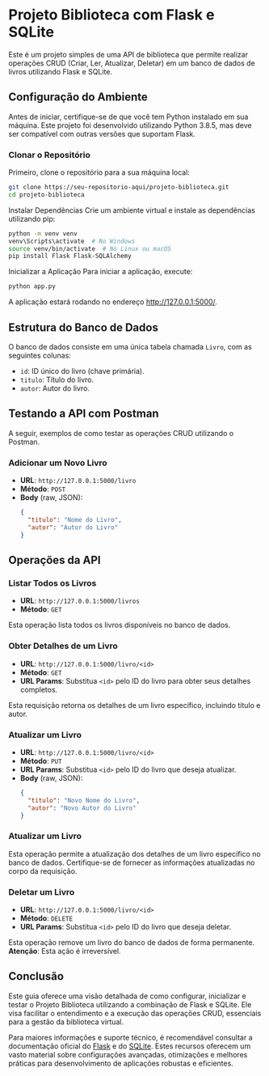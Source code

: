# Projeto Biblioteca com Flask e SQLite

Este é um projeto simples de uma API de biblioteca que permite realizar operações CRUD (Criar, Ler, Atualizar, Deletar) em um banco de dados de livros utilizando Flask e SQLite.

## Configuração do Ambiente

Antes de iniciar, certifique-se de que você tem Python instalado em sua máquina. Este projeto foi desenvolvido utilizando Python 3.8.5, mas deve ser compatível com outras versões que suportam Flask.

### Clonar o Repositório

Primeiro, clone o repositório para a sua máquina local:

```bash
git clone https://seu-repositorio-aqui/projeto-biblioteca.git
cd projeto-biblioteca
```

Instalar Dependências
Crie um ambiente virtual e instale as dependências utilizando pip:

```bash
python -m venv venv
venv\Scripts\activate  # No Windows
source venv/bin/activate  # No Linux ou macOS
pip install Flask Flask-SQLAlchemy
```

Inicializar a Aplicação
Para iniciar a aplicação, execute:

```bash
python app.py
```
A aplicação estará rodando no endereço http://127.0.0.1:5000/.

## Estrutura do Banco de Dados

O banco de dados consiste em uma única tabela chamada `Livro`, com as seguintes colunas:

- `id`: ID único do livro (chave primária).
- `titulo`: Título do livro.
- `autor`: Autor do livro.

## Testando a API com Postman

A seguir, exemplos de como testar as operações CRUD utilizando o Postman.

### Adicionar um Novo Livro

- **URL**: `http://127.0.0.1:5000/livro`
- **Método**: `POST`
- **Body** (raw, JSON):
  ```json
  {
    "titulo": "Nome do Livro",
    "autor": "Autor do Livro"
  }


## Operações da API

### Listar Todos os Livros

- **URL**: `http://127.0.0.1:5000/livros`
- **Método**: `GET`

Esta operação lista todos os livros disponíveis no banco de dados.

### Obter Detalhes de um Livro

- **URL**: `http://127.0.0.1:5000/livro/<id>`
- **Método**: `GET`
- **URL Params**: Substitua `<id>` pelo ID do livro para obter seus detalhes completos.

Esta requisição retorna os detalhes de um livro específico, incluindo título e autor.

### Atualizar um Livro

- **URL**: `http://127.0.0.1:5000/livro/<id>`
- **Método**: `PUT`
- **URL Params**: Substitua `<id>` pelo ID do livro que deseja atualizar.
- **Body** (raw, JSON):
  ```json
  {
    "titulo": "Novo Nome do Livro",
    "autor": "Novo Autor do Livro"
  }

### Atualizar um Livro

Esta operação permite a atualização dos detalhes de um livro específico no banco de dados. Certifique-se de fornecer as informações atualizadas no corpo da requisição.

### Deletar um Livro

- **URL**: `http://127.0.0.1:5000/livro/<id>`
- **Método**: `DELETE`
- **URL Params**: Substitua `<id>` pelo ID do livro que deseja deletar.

Esta operação remove um livro do banco de dados de forma permanente. **Atenção**: Esta ação é irreversível.

## Conclusão

Este guia oferece uma visão detalhada de como configurar, inicializar e testar o Projeto Biblioteca utilizando a combinação de Flask e SQLite. Ele visa facilitar o entendimento e a execução das operações CRUD, essenciais para a gestão da biblioteca virtual.

Para maiores informações e suporte técnico, é recomendável consultar a documentação oficial do [Flask](https://flask.palletsprojects.com/) e do [SQLite](https://www.sqlite.org/docs.html). Estes recursos oferecem um vasto material sobre configurações avançadas, otimizações e melhores práticas para desenvolvimento de aplicações robustas e eficientes.
